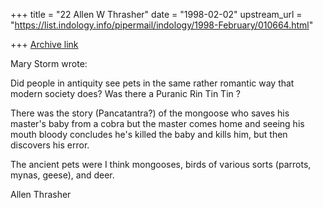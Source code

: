 +++
title = "22 Allen W Thrasher"
date = "1998-02-02"
upstream_url = "https://list.indology.info/pipermail/indology/1998-February/010664.html"

+++
[Archive link](https://list.indology.info/pipermail/indology/1998-February/010664.html)

Mary Storm wrote:

Did people in antiquity see pets in the same rather romantic way that
modern society does? Was there a Puranic Rin Tin Tin ?

There was the story (Pancatantra?) of the mongoose who saves his master's
baby from a cobra but the master comes home and seeing his mouth bloody
concludes he's killed the baby and kills him, but then discovers his error.

The ancient pets were I think mongooses, birds of various sorts (parrots,
mynas, geese), and deer.

Allen Thrasher



